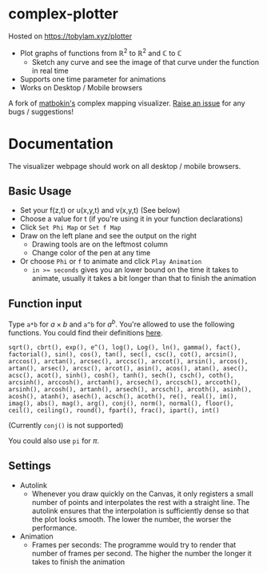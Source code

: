 # complex-plotter
Hosted on https://tobylam.xyz/plotter

- Plot graphs of functions from $\mathbb{R}^2$ to $\mathbb{R}^2$ and $\mathbb{C}$ to $\mathbb{C}$
    - Sketch any curve and see the image of that curve under the function in real time
- Supports one time parameter for animations
- Works on Desktop / Mobile browsers

A fork of [matbokin's](https://github.com/mabotkin/complex) complex mapping visualizer. [Raise an issue](https://github.com/tsunyinlam/mapping-visualizer/issues) for any bugs / suggestions!

# Documentation

The visualizer webpage should work on all desktop / mobile browsers. 

## Basic Usage 
- Set your f(z,t) or u(x,y,t) and v(x,y,t) (See below)
- Choose a value for t (if you're using it in your function declarations) 
- Click `Set Phi Map` or `Set f Map`
- Draw on the left plane and see the output on the right
    - Drawing tools are on the leftmost column
    - Change color of the pen at any time
- Or choose `Phi` or `f` to animate and click `Play Animation`
    - `in >≈ seconds` gives you an lower bound on the time it takes to animate, usually it takes a bit longer than that to finish the animation
  
## Function input

Type `a*b` for $a\times b$ and `a^b` for $a^b$. You're allowed to use the following functions. You could find their definitions [here](https://github.com/tsunyinlam/complex/blob/master/js/complex.min.js). 

`sqrt(), cbrt(), exp(), e^(), log(), Log(), ln(), gamma(), fact(), factorial(), sin(), cos(), tan(), sec(), csc(), cot(), arcsin(), arccos(), arctan(), arcsec(), arccsc(), arccot(), arsin(), arcos(), artan(), arsec(), arcsc(), arcot(), asin(), acos(), atan(), asec(), acsc(), acot(), sinh(), cosh(), tanh(), sech(), csch(), coth(), arcsinh(), arccosh(), arctanh(), arcsech(), arccsch(), arccoth(), arsinh(), arcosh(), artanh(), arsech(), arcsch(), arcoth(), asinh(), acosh(), atanh(), asech(), acsch(), acoth(), re(), real(), im(), imag(), abs(), mag(), arg(), conj(), norm(), normal(), floor(), ceil(), ceiling(), round(), fpart(), frac(), ipart(), int()`

(Currently `conj()` is not supported)

You could also use `pi` for $\pi$. 

## Settings

- Autolink
    - Whenever you draw quickly on the Canvas, it only registers a small number of points and interpolates the rest with a straight line. The autolink ensures that the interpolation is sufficiently dense so that the plot looks smooth. The lower the number, the worser the performance.
- Animation
    - Frames per seconds: The programme would try to render that number of frames per second. The higher the number the longer it takes to finish the animation
